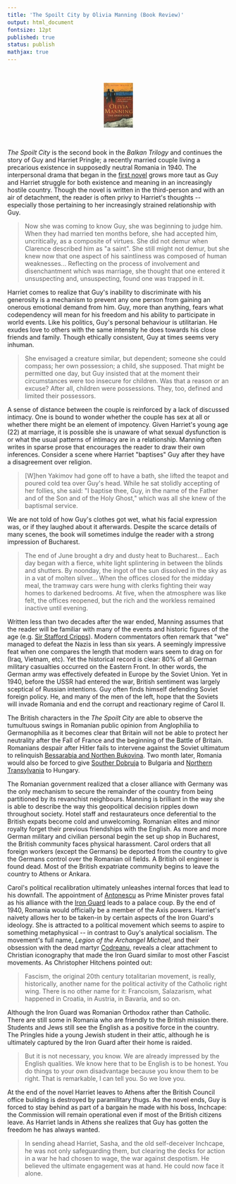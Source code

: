 ```yaml
---
title: 'The Spoilt City by Olivia Manning (Book Review)'
output: html_document
fontsize: 12pt
published: true
status: publish
mathjax: true
---
```


<br>
<p align="center"><img src="/figures/thespoiltcity.jpg" width="13%"></p>
<br>

*The Spoilt City* is the second book in the *Balkan Trilogy* and continues the story of Guy and Harriet Pringle; a recently married couple living a precarious existence in supposedly neutral Romania in 1940. The interpersonal drama that began in the [first novel](https://bioeconometrician.github.io/thegreatfortune/) grows more taut as Guy and Harriet struggle for both existence and meaning in an increasingly hostile country. Though the novel is written in the third-person and with an air of detachment, the reader is often privy to Harriet's thoughts -- especially those pertaining to her increasingly strained relationship with Guy. 

> Now she was coming to know Guy, she was beginning to judge him. When they had married ten months before, she had accepted him, uncritically, as a composite of virtues. She did not demur when Clarence described him as "a saint". She still might not demur, but she knew now that one aspect of his saintliness was composed of human weaknesses... Reflecting on the process of involvement and disenchantment which was marriage, she thought that one entered it unsuspecting and, unsuspecting, found one was trapped in it. 

Harriet comes to realize that Guy's inability to discriminate with his generosity is a mechanism to prevent any one person from gaining an onerous emotional demand from him. Guy, more than anything, fears what codependency will mean for his freedom and his ability to participate in world events. Like his politics, Guy's personal behaviour is utilitarian. He exudes love to others with the same intensity he does towards his close friends and family. Though ethically consistent, Guy at times seems very inhuman. 

> She envisaged a creature similar, but dependent; someone she could compass; her own possession; a child, she supposed. That might be permitted one day, but Guy insisted that at the moment their circumstances were too insecure for children. Was that a reason or an excuse? After all, children were possessions. They, too, defined and limited their possessors. 

A sense of distance between the couple is reinforced by a lack of discussed intimacy. One is bound to wonder whether the couple has sex at all or whether there might be an element of impotency. Given Harriet's young age (22) at marriage, it is possible she is unaware of what sexual dysfunction is or what the usual patterns of intimacy are in a relationship. Manning often writes in sparse prose that encourages the reader to draw their own inferences. Consider a scene where Harriet "baptises" Guy after they have a disagreement over religion. 

> \[W\]hen Yakimov had gone off to have a bath, she lifted the teapot and poured cold tea over Guy's head. While he sat stolidly accepting of her follies, she said: "I baptise thee, Guy, in the name of the Father and of the Son and of the Holy Ghost," which was all she knew of the baptismal service. 

We are not told of how Guy's clothes got wet, what his facial expression was, or if they laughed about it afterwards. Despite the scarce details of many scenes, the book will sometimes indulge the reader with a strong impression of Bucharest.

> The end of June brought a dry and dusty heat to Bucharest... Each day began with a fierce, white light splintering in between the blinds and shutters. By noonday, the ingot of the sun dissolved in the sky as in a vat of molten silver... When the offices closed for the midday meal, the tramway cars were hung with clerks fighting their way homes to darkened bedrooms. At five, when the atmosphere was like felt, the offices reopened, but the rich and the workless remained inactive until evening.

Written less than two decades after the war ended, Manning assumes that the reader will be familiar with many of the events and historic figures of the age (e.g. [Sir Stafford Cripps](https://en.wikipedia.org/wiki/Stafford_Cripps)). Modern commentators often remark that "we" managed to defeat the Nazis in less than six years. A seemingly impressive feat when one compares the length that modern wars seem to drag on for (Iraq, Vietnam, etc). Yet the historical record is clear: 80% of all German military casualties occurred on the Eastern Front. In other words, the German army was effectively defeated in Europe by the Soviet Union. Yet in 1940, before the USSR had entered the war, British sentiment was largely sceptical of Russian intentions. Guy often finds himself defending Soviet foreign policy. He, and many of the men of the left, hope that the Soviets will invade Romania and end the corrupt and reactionary regime of Carol II. 

The British characters in the *The Spoilt City* are able to observe the tumultuous swings in Romanian public opinion from Anglophilia to Germanophilia as it becomes clear that Britain will not be able to protect her neutrality after the Fall of France and the beginning of the Battle of Britain. Romanians despair after Hitler fails to intervene against the Soviet ultimatum to relinquish [Bessarabia and Northen Bukovina](https://en.wikipedia.org/wiki/Soviet_occupation_of_Bessarabia_and_northern_Bukovina). Two month later, Romania would also be forced to give [Souther Dobruja](https://en.wikipedia.org/wiki/Treaty_of_Craiova) to Bulgaria and [Northern Transylvania](https://en.wikipedia.org/wiki/Second_Vienna_Award) to Hungary. 

The Romanian government realized that a closer alliance with Germany was the only mechanism to secure the remainder of the country from being partitioned by its revanchist neighbours. Manning is brilliant in the way she is able to describe the way this geopolitical decision ripples down throughout society. Hotel staff and restaurateurs once deferential to the British expats become cold and unwelcoming.  Romanian elites and minor royalty forget their previous friendships with the English. As more and more German military and civilian personal begin the set up shop in Bucharest, the British community faces physical harassment. Carol orders that all foreign workers (except the Germans) be deported from the country to give the Germans control over the Romanian oil fields. A British oil engineer is found dead. Most of the British expatriate community begins to leave the country to Athens or Ankara. 

Carol's political recalibration ultimately unleashes internal forces that lead to his downfall. The appointment of [Antonescu](https://en.wikipedia.org/wiki/Ion_Antonescu) as Prime Minister proves fatal as his alliance with the [Iron Guard](https://en.wikipedia.org/wiki/Iron_Guard) leads to a palace coup. By the end of 1940, Romania would officially be a member of the Axis powers. Harriet's naivety allows her to be taken-in by certain aspects of the Iron Guard's ideology. She is attracted to a political movement which seems to aspire to something metaphysical -- in contrast to Guy's analytical socialism. The movement's full name, *Legion of the Archangel Michael*, and their obsession with the dead martyr [Codreanu](https://en.wikipedia.org/wiki/Corneliu_Zelea_Codreanu), reveals a clear attachment to Christian iconography that made the Iron Guard similar to most other Fascist movements. As Christopher Hitchens pointed out: 

> Fascism, the original 20th century totalitarian movement, is really, historically, another name for the political activity of the Catholic right wing. There is no other name for it: Francoism, Salazarism, what happened in Croatia, in Austria, in Bavaria, and so on.

Although the Iron Guard was Romanian Orthodox rather than Catholic. There are still some in Romania who are friendly to the British mission there. Students and Jews still see the English as a positive force in the country. The Pringles hide a young Jewish student in their attic, although he is ultimately captured by the Iron Guard after their home is raided. 

> But it is not necessary, you know. We are already impressed by the English qualities. We know here that to be English is to be honest. You do things to your own disadvantage because you know them to be right. That is remarkable, I can tell you. So we love you.

At the end of the novel Harriet leaves to Athens after the British Council office building is destroyed by paramilitary thugs. As the novel ends, Guy is forced to stay behind as part of a bargain he made with his boss, Inchcape: the Commission will remain operational even if most of the British citizens leave. As Harriet lands in Athens she realizes that Guy has gotten the freedom he has always wanted. 

> In sending ahead Harriet, Sasha, and the old self-deceiver Inchcape, he was not only safeguarding them, but clearing the decks for action in a war he had chosen to wage, the war against despotism. He believed the ultimate engagement was at hand. He could now face it alone. 